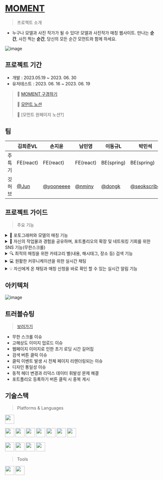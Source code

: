 # [MOMENT](https://www.momentapp.site/)
> 프로젝트 소개


- 누구나 모델과 사진 작가가 될 수 있다! 모델과 사진작가 매칭  웹사이트. 만나는 **순간**, 사진 찍는 **순간**, 당신의 모든 순간 모먼트와 함께 하세요.

![image](https://github.com/minyoungnam/FE_MOMENT/assets/128782170/5859f9c9-ec4e-4d45-af1a-779a9765f37a)


## 프로젝트 기간

 * 개발 : 2023.05.19 ~ 2023. 06. 30
 * 유저테스트 : 2023. 06. 16 ~ 2023. 06. 19
> 🧡 [MOMENT 구경하기](https://www.momentapp.site/)
>
> 💛 [모먼트 노션](https://www.notion.so/Moment-7c56ea546ba44ab286ce1cdbaea7ecd7)
>
> 💜 [모먼트 원페이지 노션?]


## 팀
  
||김희준VL|손지윤|남민영|이동규L|박민석| 김은양|
|----|----|----|----|----|----|----|
|주특기|FE(react)|FE(react)|FE(react)|BE(spring)|BE(spring)|BE(spring)|
|깃허브|[@Jun](https://github.com/heejunKIM01 "김희준 깃허브")|[@yooneeee](https://github.com/yooneeee "손지윤 깃허브")|[@nminy](https://github.com/minyoungnam "남민영 깃허브")|[@dongk](https://github.com/dongk96 "이동규 깃허브")|[@seokscribe](https://github.com/registaPark "박민석 깃허브")|[@silversheep](https://github.com/silversheep26 "김은양 깃허브")|

## 프로젝트 가이드

> 주요 기능
<details>
<summary>👭 포토그래퍼와 모델의 매칭 기능</summary>

- `포토그래퍼`라면, 당신의 작품에 적합한 모델을 쉽게 찾을 수 있습니다. 각 모델의 포트폴리오와 개인 스타일을 확인하고, 당신의 비전에 가장 잘 맞는 이들을 선택해보세요.

- 반대로, `모델`이라면 저희 웹사이트를 통해 다양한 포토그래퍼들과 연결될 기회를 잡을 수 있습니다. 자신의 능력과 매력을 활용하여 다양한 작품에 참여하고, 새로운 경험을 쌓을 수 있습니다.

https://github.com/minyoungnam/kimchi-recipe/assets/128782170/bafd59df-7a52-4381-b141-204687cf556f


</details>

<details>
<summary>📸 자신의 작업물과 경험을 공유하며, 포트폴리오의 확장 및 네트워킹 기회를 위한 SNS 기능(무한스크롤)</summary>

- 다양한 배경과 경험을 가진 사람들과 연결되어, 새로운 프로젝트 파트너를 찾거나, 가벼운 사진 공유 또는 공동 작업의 기회를 얻을 수 있어 단순히 소통 도구가 아니라, 창작자들의 성장과 발전을 위한 `플랫폼`입니다.

https://github.com/minyoungnam/kimchi-recipe/assets/128782170/c7cb69d4-b31d-4d78-8704-5728a41deb5b


</details>

<details>
<summary>🔍 최적의 매칭을 위한 카테고리 별(내용, 해시태그, 장소 등) 검색 기능</summary>

- 사용자들이 최적의 매칭을 찾기 위해 다양한 `검색 기능`을 제공합니다. 사용자의 필요와 기대에 딱 맞는 결과를 찾아내는 이 기능은 내용, 해시태그, 장소 등을 기준으로 분류되어 있습니다.

https://github.com/minyoungnam/kimchi-recipe/assets/128782170/3a9ec193-4e86-4a26-b7b6-02050c6640b1


</details>

<details>
<summary>💻 원활한 커뮤니케이션을 위한 실시간 채팅</summary>

- `실시간 채팅 기능`은 복잡한 이메일이나 메시지를 오가는 대신, 당장 필요한 사항을 실시간으로 논의하고, 질문에 즉시 답변하면서 시간과 노력을 절약합니다.

- 또한, 이 `채팅 기능`은 사용자 간의 인맥을 형성하고, 커뮤니티를 구축하는 데도 중요한 역할을 하며 그 과정에서 실질적인 연결을 만들어갈 수 있습니다.

https://github.com/minyoungnam/kimchi-recipe/assets/128782170/ae804e37-39db-4dcc-a95a-f22f038d2edb

</details>

<details>
<summary>💡 자신에게 온 채팅과 매칭 신청을 바로 확인 할 수 있는 실시간 알림 기능</summary>

- 사용자들이 중요한 정보를 즉시 확인할 수 있도록 `실시간 알림 기능`을 제공합니다. 이 기능을 통해, 자신에게 온 채팅 메시지와 매칭 신청을 즉각적으로 알 수 있습니다.

- 이를 통해 사용자들은 플랫폼에서의 활동을 보다 효과적으로 관리하고, 성공적인 매칭과 프로젝트를 이루어가는데 도움을 받을 수 있습니다.

![image](https://github.com/minyoungnam/FE_MOMENT/assets/128782170/3f0ab177-b6d1-40aa-a211-3fc579740add)


</details>



## 아키텍처

![image](https://github.com/minyoungnam/FE_MOMENT/assets/128782170/55b18078-bcc2-4075-a6f6-f50677999171)


## 트러블슈팅
> [보러가기](https://github.com/moment-project/FE_MOMENT/wiki/Troubleshooting)
- 무한 스크롤 이슈
- 고해상도 이미지 업로드 이슈
- 웹페이지 이미지로 인한 초기 로딩 시간 길어짐
- 검색 버튼 클릭 이슈
- 클릭 이벤트 발생 시 전체 페이지 리렌더링되는 이슈
- 디자인 통일성 이슈
- 동적 헤더 변경과 리덕스 데이터 휘발성 문제 해결
- 포트폴리오 등록하기 버튼 클릭 시 중복 게시

## 기술스택

> Platforms & Languages

<img src="https://img.shields.io/badge/STYLED COMPONENTS-DB7093?style=flat-square&logo=styled-components&logoColor=white" height="30"/>

<img src="https://img.shields.io/badge/HTTPS-EF9421?style=flat-square&logo=HTTPS&logoColor=white" height="30"/> <img src="https://img.shields.io/badge/JAVASCRIT-F7DF1E?style=flat-square&logo=javascript&logoColor=black" height="30"/> <img src="https://img.shields.io/badge/REDUX TOOLKIT-764ABC?style=flat-square&logo=REDUX TOOLKIT&logoColor=white" height="30"/> <img src="https://img.shields.io/badge/REACT-61DAFB?style=flat-square&logo=react&logoColor=white" height="30"/> <img src="https://img.shields.io/badge/REACTQUERY-FF4154?style=flat-square&logo=reactquery&logoColor=white" height="30"/> <img src="https://img.shields.io/badge/CRYPTOJS-83B81A?style=flat-square&logo=CryptoJS&logoColor=white" height="30"/> <img src="https://img.shields.io/badge/AXIOS-5A29E4?style=flat-square&logo=Axios&logoColor=white" height="30"/> 

<img src="https://img.shields.io/badge/WEBSOCKET-000000?style=flat-square&logo=WEBSOCKET&logoColor=white" height="30"/> <img src="https://img.shields.io/badge/STOMP-000000?style=flat-square&logo=STOMP&logoColor=white" height="30"/> <img src="https://img.shields.io/badge/SSE-000000?style=flat-square&logo=SSE&logoColor=white" height="30"/> <img src="https://img.shields.io/badge/VERCEL-000000?style=flat-square&logo=Vercel&logoColor=white" height="30"/>


> Tools

<img src="https://img.shields.io/badge/GITHUB-181717?style=flat-square&logo=GitHub&logoColor=white" height="30" /> <img src="https://img.shields.io/badge/VISUAL STUDIO Code-007ACC?style=flat-square&logo=Visual Studio Code&logoColor=white" height="30" />
